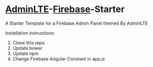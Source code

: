 # [AdminLTE](adminlte-readme.md)-[Firebase](http://www.firebase.com)-Starter
A Starter Template for a Firebase Admin Panel themed By AdminLTE


Installation instructions:

1. Clone this repo
2. Update bower
3. Update npm
4. Change Firebase Angular Constant in app.js
